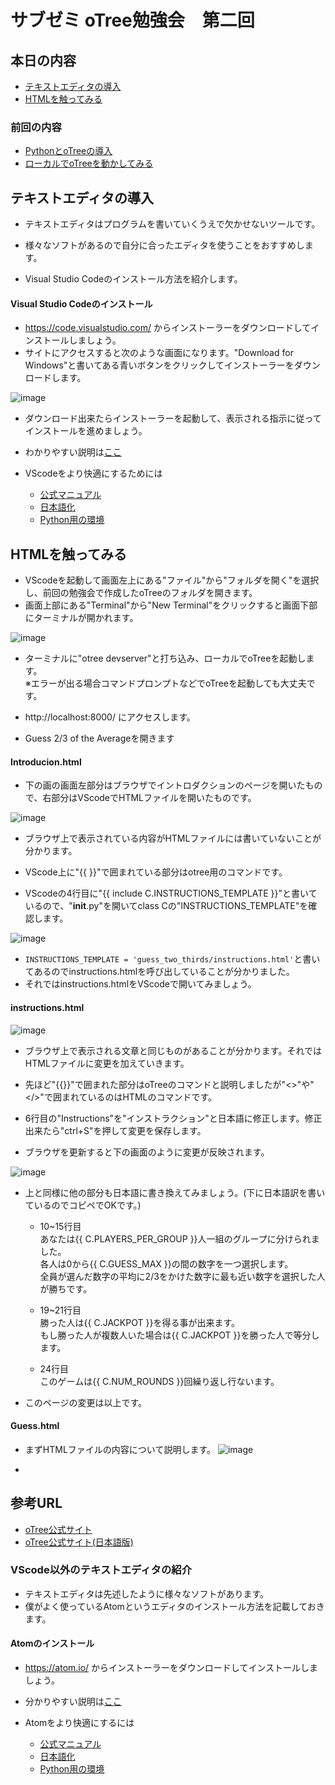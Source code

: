 # サブゼミ oTree勉強会　第二回

## 本日の内容

- [テキストエディタの導入](#テキストエディタの導入)
- [HTMLを触ってみる](#HTMLを触ってみる)

### 前回の内容
- [PythonとoTreeの導入](#pythonとotreeの導入)
- [ローカルでoTreeを動かしてみる](#ローカルでotreeを動かしてみる)


## テキストエディタの導入

- テキストエディタはプログラムを書いていくうえで欠かせないツールです。
- 様々なソフトがあるので自分に合ったエディタを使うことをおすすめします。

- Visual Studio Codeのインストール方法を紹介します。

#### Visual Studio Codeのインストール
- https://code.visualstudio.com/ からインストーラーをダウンロードしてインストールしましょう。
- サイトにアクセスすると次のような画面になります。"Download for Windows"と書いてある青いボタンをクリックしてインストーラーをダウンロードします。

![image](https://user-images.githubusercontent.com/48300561/169306755-388bc303-4e95-4da6-9453-6c19f455d08e.png)

- ダウンロード出来たらインストーラーを起動して、表示される指示に従ってインストールを進めましょう。


- わかりやすい説明は[ここ](https://qiita.com/MtBigYashi/items/a840865a6908de044724)

- VScodeをより快適にするためには
  - [公式マニュアル](https://code.visualstudio.com/docs)
  - [日本語化](https://www.python.jp/python_vscode/windows/setup/install_vscode.html#%E3%83%A1%E3%83%8B%E3%83%A5%E3%83%BC%E3%81%AA%E3%81%A9%E3%81%AE%E6%97%A5%E6%9C%AC%E8%AA%9E%E5%8C%96)
  - [Python用の環境](https://www.python.jp/python_vscode/windows/setup/install_vscode.html#Python%E9%96%8B%E7%99%BA%E7%92%B0%E5%A2%83%E3%82%92%E3%82%A4%E3%83%B3%E3%82%B9%E3%83%88%E3%83%BC%E3%83%AB)

## HTMLを触ってみる

- VScodeを起動して画面左上にある"ファイル"から"フォルダを開く"を選択し、前回の勉強会で作成したoTreeのフォルダを開きます。
- 画面上部にある"Terminal"から"New Terminal"をクリックすると画面下部にターミナルが開かれます。

![image](https://user-images.githubusercontent.com/48300561/169308164-474d7369-3c8d-46b5-86c9-d954911ffbe0.png)


- ターミナルに"otree devserver"と打ち込み、ローカルでoTreeを起動します。  
※エラーが出る場合コマンドプロンプトなどでoTreeを起動しても大丈夫です。

- http://localhost:8000/ にアクセスします。

- Guess 2/3 of the Averageを開きます

#### Introducion.html

- 下の画の画面左部分はブラウザでイントロダクションのページを開いたもので、右部分はVScodeでHTMLファイルを開いたものです。

![image](https://user-images.githubusercontent.com/48300561/169311145-bdb59769-4670-47a0-8131-ba9004ec7d6d.png)

- ブラウザ上で表示されている内容がHTMLファイルには書いていないことが分かります。

- VScode上に"{{ }}"で囲まれている部分はotree用のコマンドです。

- VScodeの4行目に"{{ include C.INSTRUCTIONS_TEMPLATE }}"と書いているので、"__init__.py"を開いてclass Cの"INSTRUCTIONS_TEMPLATE"を確認します。

![image](https://user-images.githubusercontent.com/48300561/169313437-06011a8b-13c9-4930-a463-dc5a5767d338.png)

- ```INSTRUCTIONS_TEMPLATE = 'guess_two_thirds/instructions.html'```と書いてあるのでinstructions.htmlを呼び出していることが分かりました。
- それではinstructions.htmlをVScodeで開いてみましょう。

#### instructions.html

![image](https://user-images.githubusercontent.com/48300561/169313792-29d6507f-c223-4f80-8a93-c1d551e18943.png)
- ブラウザ上で表示される文章と同じものがあることが分かります。それではHTMLファイルに変更を加えていきます。

- 先ほど"{{}}"で囲まれた部分はoTreeのコマンドと説明しましたが"<>"や"</>"で囲まれているのはHTMLのコマンドです。
- 6行目の"Instructions"を"インストラクション"と日本語に修正します。修正出来たら"ctrl+S"を押して変更を保存します。
- ブラウザを更新すると下の画面のように変更が反映されます。

![image](https://user-images.githubusercontent.com/48300561/169314658-d914dd1f-72dd-4b39-9ae9-af3c89b744ed.png)

- 上と同様に他の部分も日本語に書き換えてみましょう。(下に日本語訳を書いているのでコピペでOKです。)

  - 10~15行目  
  あなたは{{ C.PLAYERS_PER_GROUP }}人一組のグループに分けられました。  
  各人は0から{{ C.GUESS_MAX }}の間の数字を一つ選択します。  
  全員が選んだ数字の平均に2/3をかけた数字に最も近い数字を選択した人が勝ちです。

  - 19~21行目  
  勝った人は{{ C.JACKPOT }}を得る事が出来ます。  
  もし勝った人が複数人いた場合は{{ C.JACKPOT }}を勝った人で等分します。

  - 24行目  
  このゲームは{{ C.NUM_ROUNDS }}回繰り返し行ないます。

- このページの変更は以上です。

#### Guess.html

- まずHTMLファイルの内容について説明します。
![image](https://user-images.githubusercontent.com/48300561/169323269-a9835939-d88c-463a-a455-2fb6825d09b8.png)

-

## 参考URL
- [oTree公式サイト](https://otree.readthedocs.io/en/latest/)
- [oTree公式サイト(日本語版)](https://otree.readthedocs.io/ja/latest/index.html)


### VScode以外のテキストエディタの紹介
- テキストエディタは先述したように様々なソフトがあります。
- 僕がよく使っているAtomというエディタのインストール方法を記載しておきます。

#### Atomのインストール
- https://atom.io/ からインストーラーをダウンロードしてインストールしましょう。
- 分かりやすい説明は[ここ](https://qiita.com/yasushi-jp/items/bb92b4fa846f3b3e2733)

- Atomをより快適にするには
  - [公式マニュアル](https://flight-manual.atom.io/)
  - [日本語化](https://qiita.com/biz-nakashima001/items/1419cc86e3b62fa2eb53#:~:text=%E3%80%8COpen%20Installer%E3%80%8D%E3%82%92%E3%82%AF%E3%83%AA%E3%83%83%E3%82%AF%E3%80%82,%E3%81%A6%E3%81%84%E3%82%8B%E3%81%93%E3%81%A8%E3%82%92%E7%A2%BA%E8%AA%8D%E3%80%82)
  - [Python用の環境](https://qiita.com/suecharo/items/dbc525dd5f39bdb8403c)
